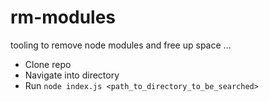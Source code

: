 # rm-modules

tooling to remove node modules and free up space ...

- Clone repo
- Navigate into directory
- Run `node index.js <path_to_directory_to_be_searched>`
